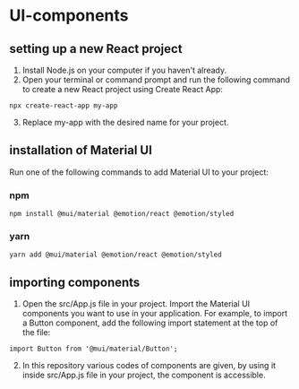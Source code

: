 # UI-components

## setting up a new React project

1) Install Node.js on your computer if you haven't already.
2) Open your terminal or command prompt and run the following command to create a new React project using Create React App:

  `npx create-react-app my-app`
  
3) Replace my-app with the desired name for your project.   

## installation of Material UI 
Run one of the following commands to add Material UI to your project:

### npm 
`npm install @mui/material @emotion/react @emotion/styled `

### yarn
` yarn add @mui/material @emotion/react @emotion/styled `

## importing components
1) Open the src/App.js file in your project.
Import the Material UI components you want to use in your application. For example, to import a Button component, add the following import statement at the top of the file:

`import Button from '@mui/material/Button'; `

2) In this repository various codes of components are given, by using it inside src/App.js file in your project, the component is accessible.


